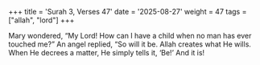 +++
title = 'Surah 3, Verses 47'
date = '2025-08-27'
weight = 47
tags = ["allah", "lord"]
+++

Mary wondered, “My Lord! How can I have a child when no man has ever touched me?” An angel replied, “So will it be. Allah creates what He wills. When He decrees a matter, He simply tells it, ‘Be!’ And it is!